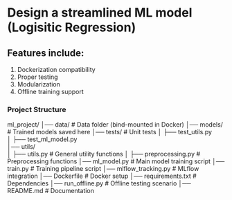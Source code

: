 # Design a streamlined ML model (Logisitic Regression)
## Features include:
1. Dockerization compatibility
2. Proper testing
3. Modularization
4. Offline training support

### Project Structure
ml_project/
│── data/                   # Data folder (bind-mounted in Docker)
│── models/                 # Trained models saved here
│── tests/                  # Unit tests
│   ├── test_utils.py       
│   ├── test_ml_model.py  
│── utils/                  
│   ├── utils.py            # General utility functions
│   ├── preprocessing.py    # Preprocessing functions
│── ml_model.py             # Main model training script
│── train.py                # Training pipeline script
│── mlflow_tracking.py      # MLflow integration
│── Dockerfile              # Docker setup
│── requirements.txt        # Dependencies
│── run_offline.py          # Offline testing scenario
│── README.md               # Documentation

